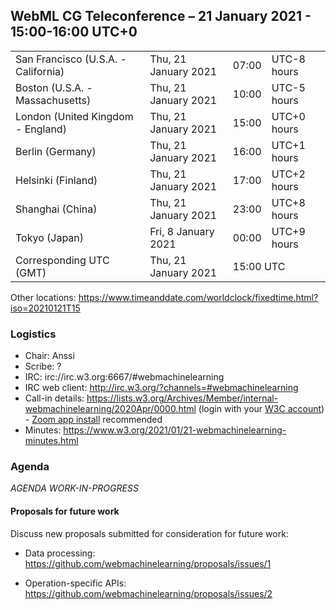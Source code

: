 ## WebML CG Teleconference – 21 January 2021 - 15:00-16:00 UTC+0

<table>
<tr><td> San Francisco (U.S.A. - California) <td> Thu, 21 January 2021 <td> 07:00 <td> UTC-8 hours
<tr><td> Boston (U.S.A. - Massachusetts) <td> Thu, 21 January 2021 <td> 10:00 <td> UTC-5 hours
<tr><td> London (United Kingdom - England) <td> Thu, 21 January 2021 <td> 15:00 <td> UTC+0 hours
<tr><td> Berlin (Germany) <td> Thu, 21 January 2021 <td> 16:00 <td> UTC+1 hours
<tr><td> Helsinki (Finland) <td> Thu, 21 January 2021 <td> 17:00 <td> UTC+2 hours
<tr><td> Shanghai (China) <td> Thu, 21 January 2021 <td> 23:00 <td> UTC+8 hours
<tr><td> Tokyo (Japan) <td> Fri, 8 January 2021 <td> 00:00 <td> UTC+9 hours
<tr><td> Corresponding UTC (GMT) <td> Thu, 21 January 2021 <td colspan=2> 15:00 UTC
</table>

Other locations: https://www.timeanddate.com/worldclock/fixedtime.html?iso=20210121T15

### Logistics

* Chair: Anssi
* Scribe: ?
* IRC: irc://irc.w3.org:6667/#webmachinelearning
* IRC web client: http://irc.w3.org/?channels=#webmachinelearning
* Call-in details: https://lists.w3.org/Archives/Member/internal-webmachinelearning/2020Apr/0000.html (login with your [W3C account](https://www.w3.org/Help/Account/)) - [Zoom app install](https://zoom.us/download) recommended
* Minutes: https://www.w3.org/2021/01/21-webmachinelearning-minutes.html

### Agenda

*AGENDA WORK-IN-PROGRESS*

#### Proposals for future work

Discuss new proposals submitted for consideration for future work:

- Data processing: https://github.com/webmachinelearning/proposals/issues/1

- Operation-specific APIs: https://github.com/webmachinelearning/proposals/issues/2
